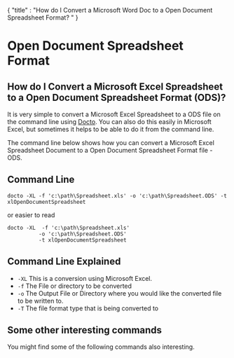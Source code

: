 {
    "title" : "How do I Convert a Microsoft Word Doc to a Open Document Spreadsheet Format? " 
}

Open Document Spreadsheet Format 
==

How do I Convert a Microsoft Excel Spreadsheet to a Open Document Spreadsheet Format (ODS)?         
-

It is very simple to convert a Microsoft Excel Spreadsheet to a ODS file  on the command line using [Docto](https://github.com/tobya/docto). You can also do this easily in Microsoft Excel, but sometimes it helps to be able to do it from the command line.  

The command line below shows how you can convert a Microsoft Excel Spreadsheet Document to a Open Document Spreadsheet Format file - ODS.

Command Line 
-

 ````
 docto -XL -f 'c:\path\Spreadsheet.xls' -o 'c:\path\Spreadsheet.ODS' -t xlOpenDocumentSpreadsheet
 ````

 or easier to read

  ````
 docto -XL  -f 'c:\path\Spreadsheet.xls' 
            -o 'c:\path\Spreadsheet.ODS' 
            -t xlOpenDocumentSpreadsheet
 ````

Command Line Explained 
-

 - `-XL`   This is a conversion using Microsoft Excel.  
 - `-f`   The File or directory to be converted 
 - `-o`   The Output File or Directory where you would like the converted file to be written to.
 - `-T`   The file format type that is being converted to




Some other interesting commands
-

You might find some of the following commands also interesting.

    

